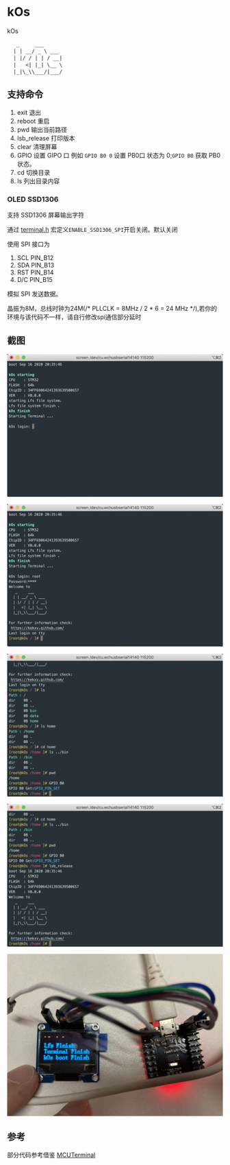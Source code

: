 # kOs

kOs

```shell
   _     ___
  | | __/ _ \ ___
  | |/ / | | / __|
  |   <| |_| \__ \
  |_|\_\\___/|___/

```

## 支持命令

1. exit 退出
1. reboot 重启
1. pwd 输出当前路径
1. lsb_release 打印版本
1. clear 清理屏幕
1. GPIO 设置 GIPO 口 例如 `GPIO B0 0` 设置 PB0口 状态为 0;`GPIO B0` 获取 PB0 状态。
1. cd 切换目录
1. ls 列出目录内容

### OLED SSD1306

支持 SSD1306 屏幕输出字符

通过 [terminal.h](Core/Util/terminal.h) 宏定义`ENABLE_SSD1306_SPI`开启关闭。默认关闭

使用 SPI 接口为

1. SCL    PIN_B12
1. SDA    PIN_B13
1. RST    PIN_B14
1. D/C    PIN_B15

模拟 SPI 发送数据。

晶振为8M，总线时钟为24M(/* PLLCLK = 8MHz / 2 * 6 = 24 MHz */),若你的环境与该代码不一样，请自行修改spi通信部分延时


## 截图

![启动](doc/images/boot.png)

![登录](doc/images/login.png)

![切换目录](doc/images/command.png)

![lsb_release](doc/images/lsb_release.png)

![SSD1306](doc/images/SSD1306.jpg)


## 参考 

部分代码参考借鉴 [MCUTerminal](https://gitee.com/o70078/MCUTerminal)